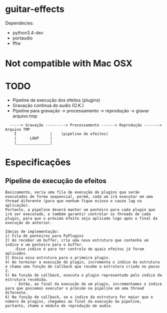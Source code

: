 # guitar-effects

Dependecies:
* python3.4-dev
* portaudio
* fftw

 # Not compatible with Mac OSX

# TODO

* Pipeline de execução dos efeitos (plugins)
* Gravação continua do audio (O.K.)
* Pipeline para gravação -> processamento -> reprodução -> gravar arquivo tmp

```
  -----> Gravação ---------> Processamento ------> Reprodução -------> Arquivo TMP
    Î               |    (pipeline de efeitos)
    |      LOOP     |
    |_______________|
```

# Especificações

## Pipeline de execução de efeitos
```
Basicamente, seria uma fila de execução de plugins que serão executados de forma sequencial, porém, cada um irá executar em uma thread diferente (para que nenhum fique ocioso e cause lag na aplicação).
Portanto, a pipeline deverá manter um ponteiro para cada plugin que irá ser executado, e também garantir controlar os threads de cada plugin, para que o próximo efeito seja aplicado logo após o final da execução do anterior.

Ideias de implementação:
1) Fila de ponteiros para PyPlugins
2) Ao receber um buffer, crie uma nova estrutura que contenha um indice e um ponteiro para o buffer.
    -Esse indice é para ter controle de quais efeitos já foram aplicados.
3) Envia essa estrutura para o primeiro plugin.
4) Ao terminar a execução do plugin, incrementa o indice da estrutura e chama uma função de callback que recebe a estrutura criada no passo 2.
5) Na função de callback, executa o plugin representado pelo indice da estrutura recebida.
    - Então, ao final da execução de um plugin, incrementamos o indice para que possamos executar o próximo na pipeline em uma thread diferente.
6) Na função de callback, se o indice da estrutura for maior que o número de plugins, chegamos ao final da execução da pipeline, portanto, chame o módulo de reprodução de audio.
```
